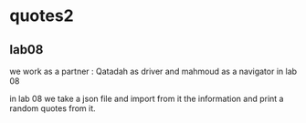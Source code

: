 # quotes2

## lab08
we work as a partner : Qatadah as driver and mahmoud as a navigator in lab 08

in lab 08 we take a json file and import from it the information and print a random quotes from it.